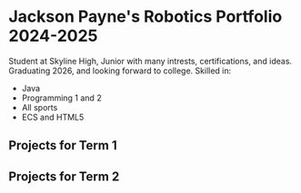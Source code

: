 # Jackson Payne's Robotics Portfolio 2024-2025
Student at Skyline High, Junior with many intrests, certifications, and ideas. Graduating 2026, and looking forward to college.
Skilled in:
* Java
* Programming 1 and 2
* All sports
* ECS and HTML5

## Projects for Term 1

## Projects for Term 2
